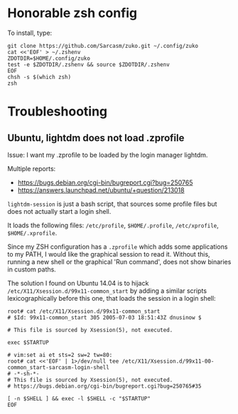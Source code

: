 # Honorable zsh config

To install, type:

```
git clone https://github.com/Sarcasm/zuko.git ~/.config/zuko
cat <<'EOF' > ~/.zshenv
ZDOTDIR=$HOME/.config/zuko
test -e $ZDOTDIR/.zshenv && source $ZDOTDIR/.zshenv
EOF
chsh -s $(which zsh)
zsh
```

# Troubleshooting

## Ubuntu, lightdm does not load .zprofile

Issue:
I want my .zprofile to be loaded by the login manager lightdm.

Multiple reports:
- https://bugs.debian.org/cgi-bin/bugreport.cgi?bug=250765
- https://answers.launchpad.net/ubuntu/+question/213018

`lightdm-session` is just a bash script, that sources some profile files
but does not actually start a login shell.

It loads the following files: `/etc/profile`, `$HOME/.profile`, `/etc/xprofile`,
`$HOME/.xprofile`.

Since my ZSH configuration has a `.zprofile` which adds some applications to my
PATH, I would like the graphical session to read it.
Without this, running a new shell or the graphical 'Run command',
does not show binaries in custom paths.

The solution I found on Ubuntu 14.04 is to hijack
`/etc/X11/Xsession.d/99x11-common_start` by adding a similar scripts
lexicographically before this one, that loads the session in a login shell:

```
root# cat /etc/X11/Xsession.d/99x11-common_start
# $Id: 99x11-common_start 305 2005-07-03 18:51:43Z dnusinow $

# This file is sourced by Xsession(5), not executed.

exec $STARTUP

# vim:set ai et sts=2 sw=2 tw=80:
root# cat <<'EOF' | 1>/dev/null tee /etc/X11/Xsession.d/99x11-00-common_start-sarcasm-login-shell
# -*-sh-*-
# This file is sourced by Xsession(5), not executed.
# https://bugs.debian.org/cgi-bin/bugreport.cgi?bug=250765#35

[ -n $SHELL ] && exec -l $SHELL -c "$STARTUP"
EOF
```

